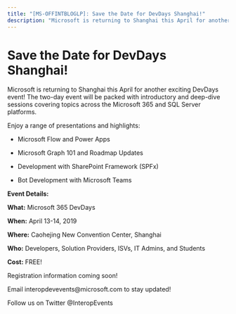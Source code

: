```yaml
---
title: "[MS-OFFINTBLOGLP]: Save the Date for DevDays Shanghai!"
description: "Microsoft is returning to Shanghai this April for another exciting DevDays event! The two-day event will be packed with"
---
```


# Save the Date for DevDays Shanghai!

<p>Microsoft is returning to Shanghai this April for another
exciting DevDays event! The two-day event will be packed with introductory and
deep-dive sessions covering topics across the Microsoft 365 and SQL Server
platforms. </p>

<p>Enjoy a range of presentations and highlights: </p>

<ul><li><p><span><span> 
</span></span>Microsoft Flow and Power Apps</p>

</li><li><p><span><span> 
</span></span>Microsoft Graph 101 and Roadmap Updates </p>

</li><li><p><span><span> 
</span></span>Development with SharePoint Framework (SPFx) </p>

</li><li><p><span><span> 
</span></span>Bot Development with Microsoft Teams </p>

</li></ul><p><b>Event Details: </b></p>

<p><b>What:</b> Microsoft 365 DevDays </p>

<p><b>When:</b> April 13-14, 2019  </p>

<p><b>Where:</b> Caohejing New Convention Center, Shanghai </p>

<p><b>Who:</b> Developers, Solution Providers, ISVs, IT Admins,
and Students</p>

<p><b>Cost:</b> FREE! </p>

<p>Registration information coming soon!</p>

<p>Email interopdevevents@microsoft.com to stay updated! </p>

<p>Follow us on Twitter @InteropEvents </p>


                